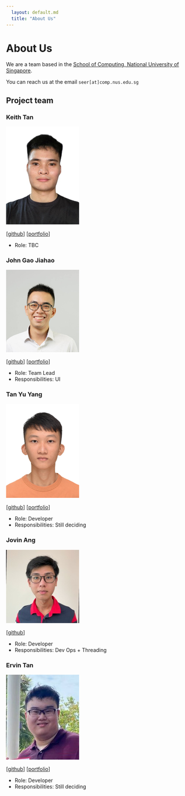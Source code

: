 ```yaml
---
  layout: default.md
  title: "About Us"
---
```


# About Us

We are a team based in the [School of Computing, National University of Singapore](http://www.comp.nus.edu.sg).

You can reach us at the email `seer[at]comp.nus.edu.sg`

## Project team

### Keith Tan

<img src="images/nathtiekk.png" width="200px">

[[github](http://github.com/nathtiekk)]
[[portfolio](team/johndoe.md)]

* Role: TBC

### John Gao Jiahao

<img src="images/johngao122.png" width="200px">

[[github](http://github.com/johngao122)]
[[portfolio](team/johndoe.md)]

* Role: Team Lead
* Responsibilities: UI

### Tan Yu Yang

<img src="images/yuyang011.png" width="200px">

[[github](http://github.com/yuyang011)]
[[portfolio](team/yuyang011.md)]

* Role: Developer
* Responsibilities: Still deciding

### Jovin Ang

<img src="images/jovin-ang.png" width="200px">

[[github](http://github.com/Jovin-Ang)]

* Role: Developer
* Responsibilities: Dev Ops + Threading

### Ervin Tan

<img src="images/makisekurisux.png" width="200px">

[[github](https://github.com/MakiseKurisuX)]
[[portfolio](https://makisekurisux.github.io/)]

* Role: Developer
* Responsibilities: Still deciding

